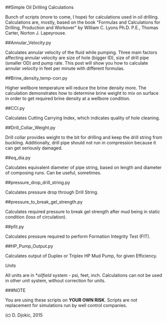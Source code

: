 ##Simple Oil Drilling Calculations

Bunch of scripts (more to come, I hope) for calculations used in oil drilling. Calculations are, mostly, based on the book "Formulas and Calculations for Drilling, Production and Workover" by William C. Lyons Ph.D. P.E., Thomas Carter, Norton J. Lapeyrouse.

##Annular_Velocity.py

Calculates annular velocity of the fluid while pumping. Three main factors affecting annular velocity are size of hole (bigger ID), size of drill pipe (smaller OD) and pump rate. This post will show you how to calculate annular velocity in feet per minute with different formulas.

##Brine_density_temp-corr.py

Higher wellbore temperature will reduce the brine density more.  The calculation  demonstrates how to determine brine weight to mix on surface in order to get required brine density at a wellbore condition.

##CCI.py

Calculates Cutting Carrying Index, which indicates quality of hole cleaning.

##Drill_Collar_Weight.py

Drill collar provides weight to the bit for drilling and keep the drill string from buckling. Additionally, drill pipe should not run in compression because it can get seriously damaged.

##eq_dia.py

Calculates equivalent diameter of pipe string, based on length and diameter of composing runs. Can be useful, sometimes.

##pressure_drop_drill_string.py

Calculates pressure drop through Drill String.

##pressure_to_break_gel_strength.py

Calculates required pressure to break gel strength after mud being in static condition (loss of circulation).

##pfit.py

Calculates pressure required to perform Formation Integrity Test (FIT).

##HP_Pump_Output.py	

Calculates output of Duplex or Triplex HP Mud Pump, for given Efficiency.

*Units*

All units are in **oilfield* system - psi, feet, inch. Calculations can not be used in other unit system, without correction for units.

###NOTE

You are using these scripts on **YOUR OWN RISK**. Scripts are not replacement for simulations run by well control companies.

(c) D. Djokic, 2015

